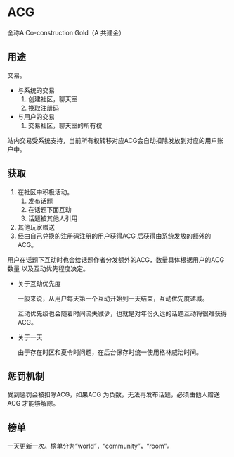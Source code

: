 # ACG

全称A Co-construction Gold（A 共建金）

## 用途

交易。

* 与系统的交易
   1. 创建社区，聊天室
   2. 换取注册码 
* 与用户的交易
   1. 交易社区，聊天室的所有权

站内交易受系统支持，当前所有权转移对应ACG会自动扣除发放到对应的用户账户中。

## 获取

1. 在社区中积极活动。
   1. 发布话题
   2. 在话题下面互动
   3. 话题被其他人引用
2. 其他玩家赠送
3. 经由自己兑换的注册码注册的用户获得ACG 后获得由系统发放的额外的ACG。

用户在话题下互动时也会给话题作者分发额外的ACG，数量具体根据用户的ACG 数量
以及互动优先程度决定。

* 关于互动优先度

    一般来说，从用户每天第一个互动开始到一天结束，互动优先度递减。
    
    互动优先级也会随着时间流失减少，也就是对年份久远的话题互动将很难获得ACG。

* 关于一天

    由于存在时区和夏令时问题，在后台保存时统一使用格林威治时间。

## 惩罚机制

受到惩罚会被扣除ACG，如果ACG 为负数，无法再发布话题，必须由他人赠送ACG 才能够解除。

## 榜单

一天更新一次。榜单分为“world”，“community”，“room”。
